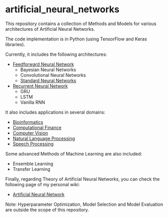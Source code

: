 # artificial_neural_networks
This repository contains a collection of Methods and Models for various architectures of Artificial Neural Networks.

The code implementation is in Python (using TensorFlow and Keras libraries).

Currently, it includes the following architectures:

- [Feedforward Neural Network](https://github.com/kourouklides/artificial_neural_networks/tree/master/code/architectures/feedforward_neural_networks)
  - Bayesian Neural Networks
  - Convolutional Neural Networks
  - [Standard Neural Networks](https://github.com/kourouklides/artificial_neural_networks/tree/master/code/architectures/feedforward_neural_networks/standard_neural_networks)
- [Recurrent Neural Network](https://github.com/kourouklides/artificial_neural_networks/tree/master/code/architectures/recurrent_neural_networks)
  - GRU
  - LSTM
  - Vanilla RNN

It also includes applications in several domains:

- [Bioinformatics](https://github.com/kourouklides/artificial_neural_networks/tree/master/code/applications/bioinformatics)
- [Computational Finance](https://github.com/kourouklides/artificial_neural_networks/tree/master/code/applications/computational_finance)
- [Computer Vision](https://github.com/kourouklides/artificial_neural_networks/tree/master/code/applications/computer_vision)
- [Natural Language Processing](https://github.com/kourouklides/artificial_neural_networks/tree/master/code/applications/natural_language_processing)
- [Speech Processing](https://github.com/kourouklides/artificial_neural_networks/tree/master/code/applications/speech_processing)

Some advanced Methods of Machine Learning are also included:

- Ensemble Learning
- Transfer Learning

Finally, regarding Theory of Artificial Neural Networks, you can check the following page of my personal wiki:

- [Artificial Neural Network](https://wiki.kourouklides.com/wiki/Artificial_Neural_Network)

Note: Hyperparameter Optimization, Model Selection and Model Evaluation are outside the scope of this repository.
